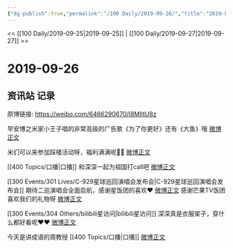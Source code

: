 ```yaml
---
{"dg-publish":true,"permalink":"/100 Daily/2019-09-26/","title":"2019-09-26","created":"2023-03-29T14:01:51.714+08:00","updated":"2023-03-29T14:03:38.559+08:00"}
---
```



<< [[100 Daily/2019-09-25\|2019-09-25]] | [[100 Daily/2019-09-27\|2019-09-27]] >>

# 2019-09-26

## 资讯站 记录

原博链接: https://weibo.com/6466290670/I8MlItU8z

早安博之米家小王子唱的非常高级的广告歌《为了你更好》还有《大鱼》哦 [微博正文](https://m.weibo.cn/6466290670/4420685348688176)

米们可以来参加踩楼活动呀，福利满满呢🐰🐰 [微博正文](https://m.weibo.cn/6466290670/4420694807137856)

[[400 Topics/口播\|口播]]
和深深一起为祖国打call吧
[微博正文](https://m.weibo.cn/6466290670/4420740818807649)

[[300 Events/301 Lives/C-929星球巡回演唱会发布会\|C-929星球巡回演唱会发布会]]
期待二巡演唱会全面启航，感谢星饭团的喜欢❤️
[微博正文](https://m.weibo.cn/6466290670/4420747348755584)
感谢芒果TV饭团喜欢我们的礼物呀
[微博正文](https://m.weibo.cn/6466290670/4420811643802830)

[[300 Events/304 Others/bilibili星访问\|bilibili星访问]]
深深真是衣服架子，穿什么都好看呢❤️❤️
[微博正文](https://m.weibo.cn/6466290670/4420803699319100)

今天是讲成语的周教授 [[400 Topics/口播\|口播]]
[微博正文](https://m.weibo.cn/6466290670/4420904186190941)
